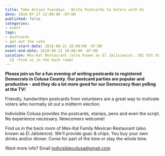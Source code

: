 ```yaml
---
title: Take Action Tuesdays - Write Postcards to Voters with Us
date: 2018-07-27 12:00:00 -07:00
published: false
categories:
- event
tags:
- postcards
- get out the vote
event-start-date: 2018-08-21 18:00:00 -07:00
event-end-date: 2018-08-21 20:00:00 -07:00
Location: Mex-Kal Restaurant (also known as El Jalisience), 301 5th St., Arbuckle,
  CA -Find us in the back room!
---
```


**Please join us for a fun evening of writing postcards to registered Democrats in Colusa County. Our postcard parties are popular and productive - and they do a lot more good for our Democracy than yelling at the TV!**

Friendly, handwritten postcards from volunteers are a great way to motivate voters who normally sit out a midterm election.

Indivisible Colusa provides the postcards, stamps, pens and even the script. No experience necessary. Newcomers welcome!

Find us in the back room of Mex-Kal Family Mexican Restaurant (also known as El Jalisience). We'll provide guac & chips. You buy your own drinks and/or dinner. Come for part of the time or stay the whole time. 

Want more info? Email [indivisiblecolusa@gmail.com](mailto:indivisiblecolusa@gmail.com)